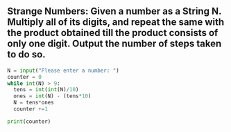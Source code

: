 ## Strange Numbers: Given a number as a String N. Multiply all of its digits, and repeat the same with the product obtained till the product consists of only one digit. Output the number of steps taken to do so.


```.py
N = input("Please enter a number: ")
counter = 0
while int(N) > 9:
  tens = int(int(N)/10)
  ones = int(N) - (tens*10)
  N = tens*ones
  counter +=1

print(counter)
```
